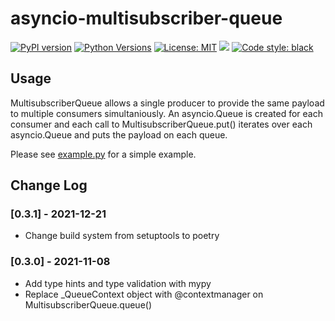 #  asyncio-multisubscriber-queue

[![PyPI version](https://img.shields.io/pypi/v/asyncio-multisubscriber-queue)](https://pypi.org/project/asyncio-multisubscriber-queue/)
[![Python Versions](https://img.shields.io/pypi/pyversions/asyncio-multisubscriber-queue)](https://pypi.org/project/asyncio-multisubscriber-queue/)
[![License: MIT](https://img.shields.io/badge/License-MIT-yellow.svg)](https://opensource.org/licenses/MIT)
[![](https://github.com/smithk86/asyncio-multisubscriber-queue/workflows/pytest/badge.svg)](https://github.com/smithk86/asyncio-multisubscriber-queue/actions?query=workflow%3Apytest)
[![Code style: black](https://img.shields.io/badge/code%20style-black-000000.svg)](https://github.com/psf/black)

## Usage

MultisubscriberQueue allows a single producer to provide the same payload to multiple consumers simultaniously. An asyncio.Queue is created for each consumer and each call to MultisubscriberQueue.put() iterates over each asyncio.Queue and puts the payload on each queue.

Please see [example.py](https://github.com/smithk86/asyncio-multisubscriber-queue/blob/master/example.py) for a simple example.

## Change Log

### [0.3.1] - 2021-12-21

- Change build system from setuptools to poetry

### [0.3.0] - 2021-11-08

- Add type hints and type validation with mypy
- Replace _QueueContext object with @contextmanager on MultisubscriberQueue.queue()
